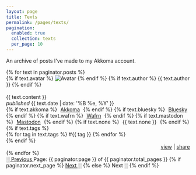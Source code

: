 ```yaml
---
layout: page
title: Texts
permalink: /pages/texts/
pagination:
  enabled: true
  collection: texts
  per_page: 10
---
```

<p class="center">An archive of posts I've made to my Akkoma account.</p>

<div class="texts-section">
  {% for text in paginator.posts %}
    <div class="texts-item item">
      {% if text.avatar %}
        <img src="{{ text.avatar }}" alt="Avatar" class="no-center toot-avatar pack-avatar">
      {% endif %}
      {% if text.author %}
        {{ text.author }}
      {% endif %}
      <br /><br />
      <div>{{ text.content }}</div>
      <span class="date"><i>published</i> {{ text.date | date: '%B %e, %Y' }}</span>
      <div class="syndicate">
        <i class="ph ph-broadcast" title="Syndication"></i>
        {% if text.akkoma %}
          <span style="padding:0px 5px 0px 5px;">
            <a href="{{ text.akkoma }}" target="_blank">Akkoma</a>
          </span>
        {% endif %}
        {% if text.bluesky %}
          <span style="padding:0px 5px 0px 5px;">
            <a href="{{ text.bluesky }}" target="_blank">Bluesky</a>
          </span>
        {% endif %}
        {% if text.wafrn %}
          <span style="padding:0px 5px 0px 5px;">
            <a href="{{ text.wafrn }}" target="_blank">Wafrn</a>
          </span>
        {% endif %}
        {% if text.mastodon %}
          <span style="padding:0px 5px 0px 5px;">
            <a href="{{ text.mastodon }}" target="_blank">Mastodon</a>
          </span>
        {% endif %}
        {% if text.none %}
          <span style="padding:0px 5px 0px 5px;">
            {{ text.none }}
          </span>
        {% endif %}
      </div>
      {% if text.tags %}
        <div class="tags">
          {% for tag in text.tags %}
            <span>#{{ tag }}</span>
          {% endfor %}
        </div>
      {% endif %}
        <div style="text-align: right;">
        <a href="{{ text.url }}" class="small-link">view</a> |
        <a href="javascript:void(0);" class="small-link" onclick="copyToClipboard('{{ text.url }}')">share</a>
        <script src="/assets/js/clipboard.js"></script>
      </div>
    </div>
  {% endfor %}
</div>

<!-- Pagination links -->
<div class="pagination">
  <a href="{{ paginator.previous_page_path }}" class="previous {% if paginator.page == 1 %}disabled{% endif %}">
    ░ Previous
  </a>
  <span class="page_number">
    Page: {{ paginator.page }} of {{ paginator.total_pages }}
  </span>
  {% if paginator.next_page %}
    <a href="{{ paginator.next_page_path }}" class="next">Next ░</a>
  {% else %}
    <span class="next">Next ░</span>
  {% endif %}
</div>